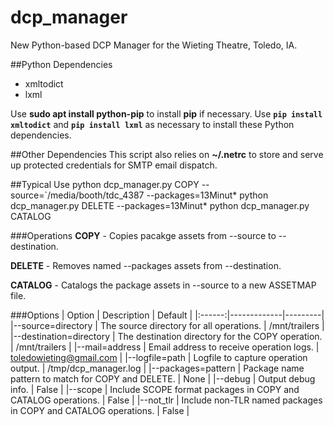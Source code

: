 # dcp_manager
New Python-based DCP Manager for the Wieting Theatre, Toledo, IA.

##Python Dependencies
   - xmltodict
   - lxml

Use **sudo apt install python-pip** to install **pip** if necessary.
Use **```pip install xmltodict```** and **```pip install lxml```** as necessary to install these Python dependencies.
 
##Other Dependencies
This script also relies on **~/.netrc** to store and serve up protected credentials for SMTP email dispatch.

##Typical Use
    python dcp_manager.py COPY --source=`/media/booth/tdc_4387 --packages=13Minut*
    python dcp_manager.py DELETE --packages=13Minut*
    python dcp_manager.py CATALOG 
    
###Operations
**COPY** - Copies pacakge assets from --source to --destination.

**DELETE** - Removes named --packages assets from --destination.
 
**CATALOG** - Catalogs the package assets in --source to a new ASSETMAP file.
 
###Options
| Option | Description | Default |
|:------:|-------------|---------|
|--source=directory | The source directory for all operations. | /mnt/trailers |
|--destination=directory | The destination directory for the COPY operation. | /mnt/trailers |
|--mail=address | Email address to receive operation logs. | toledowieting@gmail.com |
|--logfile=path | Logfile to capture operation output. | /tmp/dcp_manager.log |
|--packages=pattern | Package name pattern to match for COPY and DELETE. | None |
|--debug | Output debug info. | False |
|--scope | Include SCOPE format packages in COPY and CATALOG operations. | False |
|--not_tlr | Include non-TLR named packages in COPY and CATALOG operations. | False |


 



